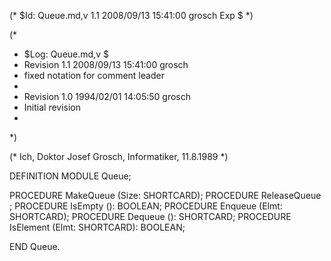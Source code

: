 (* $Id: Queue.md,v 1.1 2008/09/13 15:41:00 grosch Exp $ *)

(*
 * $Log: Queue.md,v $
 * Revision 1.1  2008/09/13 15:41:00  grosch
 * fixed notation for comment leader
 *
 * Revision 1.0  1994/02/01 14:05:50  grosch
 * Initial revision
 *
 *)

(* Ich, Doktor Josef Grosch, Informatiker, 11.8.1989 *)

DEFINITION MODULE Queue;

PROCEDURE MakeQueue	(Size: SHORTCARD);
PROCEDURE ReleaseQueue	;
PROCEDURE IsEmpty	(): BOOLEAN;
PROCEDURE Enqueue	(Elmt: SHORTCARD);
PROCEDURE Dequeue	(): SHORTCARD;
PROCEDURE IsElement	(Elmt: SHORTCARD): BOOLEAN;

END Queue.
